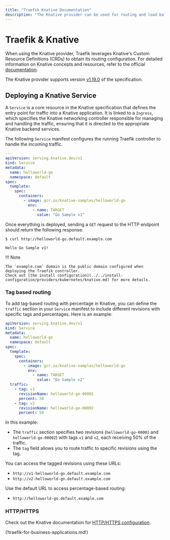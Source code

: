 ```yaml
---
title: "Traefik Knative Documentation"
description: "The Knative provider can be used for routing and load balancing in Traefik Proxy. View examples in the technical documentation."
---
```


# Traefik & Knative

When using the Knative provider, Traefik leverages Knative's Custom Resource Definitions (CRDs) to obtain its routing configuration. 
For detailed information on Knative concepts and resources, refer to the official [documentation](https://knative.dev/docs/).

The Knative provider supports version [v1.19.0](https://github.com/knative/serving/releases/tag/knative-v1.19.0) of the specification.

## Deploying a Knative Service

A `Service` is a core resource in the Knative specification that defines the entry point for traffic into a Knative application. 
It is linked to a `Ingress`, which specifies the Knative networking controller responsible for managing and handling the traffic, 
ensuring that it is directed to the appropriate Knative backend services.

The following `Service` manifest configures the running Traefik controller to handle the incoming traffic.

```yaml
---
apiVersion: serving.knative.dev/v1
kind: Service
metadata:
  name: helloworld-go
  namespace: default
spec:
  template:
    spec:
      containers:
        - image: gcr.io/knative-samples/helloworld-go
          env:
            - name: TARGET
              value: "Go Sample v1"
```

Once everything is deployed, sending a `GET` request to the HTTP endpoint should return the following response:

```shell
$ curl http://helloworld-go.default.example.com

Hello Go Sample v1!
```

!!! Note

    The `example.com` domain is the public domain configured when deploying the Traefik controller.
    Check out [the install configuration](../../install-configuration/providers/kubernetes/knative.md) for more details.

### Tag based routing

To add tag-based routing with percentage in Knative, you can define the `traffic` section in your `Service` manifest to include different revisions with specific tags and percentages. 
Here is an example:

```yaml
apiVersion: serving.knative.dev/v1
kind: Service
metadata:
  name: helloworld-go
  namespace: default
spec:
  template:
    spec:
      containers:
        - image: gcr.io/knative-samples/helloworld-go
          env:
            - name: TARGET
              value: "Go Sample v2"
  traffic:
    - tag: v1
      revisionName: helloworld-go-00001
      percent: 50
    - tag: v2
      revisionName: helloworld-go-00002
      percent: 50
```

In this example:
- The `traffic` section specifies two revisions (`helloworld-go-00001` and `helloworld-go-00002`) with tags `v1` and `v2`, each receiving 50% of the traffic.
- The `tag` field allows you to route traffic to specific revisions using the tag.

You can access the tagged revisions using these URLs:

- `http://v1-helloworld-go.default.example.com`
- `http://v2-helloworld-go.default.example.com`

Use the default URL to access percentage-based routing:

- `http://helloworld-go.default.example.com`

### HTTP/HTTPS

Check out the Knative documentation for [HTTP/HTTPS configuration](https://knative.dev/docs/serving/encryption/external-domain-tls/#configure-external-domain-encryption).

{!traefik-for-business-applications.md!}
